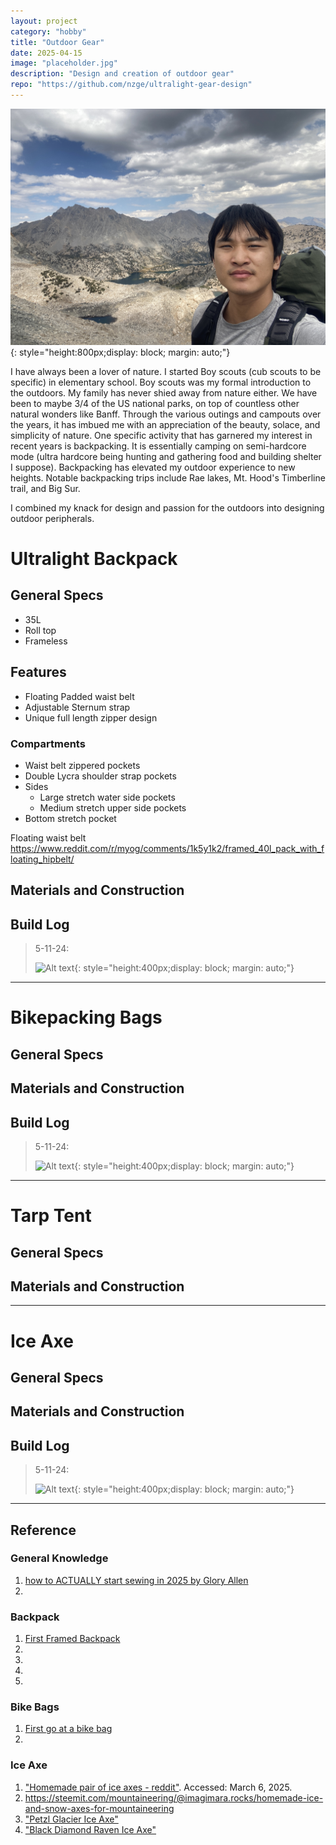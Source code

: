 ```yaml
---
layout: project
category: "hobby"
title: "Outdoor Gear"
date: 2025-04-15
image: "placeholder.jpg"
description: "Design and creation of outdoor gear"
repo: "https://github.com/nzge/ultralight-gear-design"
---
```


![Alt text](/assets/media/outdoor_media/IMG_3398.JPG){: 
style="height:800px;display: block; margin: auto;"}

I have always been a lover of nature.
I started Boy scouts (cub scouts to be specific) in elementary school. Boy scouts was my formal introduction to the outdoors. My family has never shied away from nature either. We have been to maybe 3/4 of the US national parks, on top of countless other natural wonders like Banff. 
Through the various outings and campouts over the years, it has imbued me with an appreciation of the beauty, solace, and simplicity of nature.
One specific activity that has garnered my interest in recent years is backpacking. It is essentially camping on semi-hardcore mode (ultra hardcore being hunting and gathering food and building shelter I suppose). Backpacking has elevated my outdoor experience to new heights. Notable backpacking trips include Rae lakes, Mt. Hood's Timberline trail, and Big Sur.

I combined my knack for design and passion for the outdoors into designing outdoor peripherals.

# Ultralight Backpack

## General Specs
- 35L
- Roll top
- Frameless
## Features
- Floating Padded waist belt
- Adjustable Sternum strap
- Unique full length zipper design
### Compartments
- Waist belt zippered pockets
- Double Lycra shoulder strap pockets
- Sides
	- Large stretch water side pockets
	- Medium stretch upper side pockets
- Bottom stretch pocket

Floating waist belt
https://www.reddit.com/r/myog/comments/1k5y1k2/framed_40l_pack_with_floating_hipbelt/



## Materials and Construction

## Build Log 
> 5-11-24: 
>
> ![Alt text](/assets/media/outdoor_media/prints.JPG){: 
style="height:400px;display: block; margin: auto;"}

---

# Bikepacking Bags

## General Specs

## Materials and Construction

## Build Log 
> 5-11-24: 
>
> ![Alt text](/assets/media/outdoor_media/prints.JPG){: 
style="height:400px;display: block; margin: auto;"}

---

# Tarp Tent

## General Specs

## Materials and Construction

---

# Ice Axe

## General Specs

## Materials and Construction

## Build Log 
> 5-11-24: 
>
> ![Alt text](/assets/media/outdoor_media/prints.JPG){: 
style="height:400px;display: block; margin: auto;"}

---

## Reference

### General Knowledge
1. [how to ACTUALLY start sewing in 2025 by Glory Allen](https://www.youtube.com/watch?v=gMYn_3uXBTc)
2. 

### Backpack
1. [First Framed Backpack](https://www.reddit.com/r/myog/comments/1jwtn1d/first_framed_backpack/)
2. [](https://www.reddit.com/r/myog/comments/1k61nxm/new_type_dcf_backpack/)
3. [](https://www.reddit.com/r/myog/comments/1k5y1k2/framed_40l_pack_with_floating_hipbelt/)
4. [](https://www.reddit.com/r/myog/comments/1juw9cv/modified_my_ula_ohm_20_front_pocket_and_hipbelt/)
5. [](https://www.reddit.com/r/myog/comments/1ka3pdj/first_myog_pack_based_of_palante_simple_pack_with/)


### Bike Bags
1. [First go at a bike bag](https://www.reddit.com/r/myog/comments/1ixplen/first_go_at_a_bike_bag/)
2. 

### Ice Axe
1. ["Homemade pair of ice axes - reddit"](https://www.reddit.com/r/myog/comments/1igxyxl/homemade_pair_of_ice_axes/). Accessed: March 6, 2025. 
2. https://steemit.com/mountaineering/@imagimara.rocks/homemade-ice-and-snow-axes-for-mountaineering
3. ["Petzl Glacier Ice Axe"](https://www.amazon.com/Petzl-Glacier-ice-Axe-50cm/dp/B0DDMNLJX6?gQT=1&th=1)
4. ["Black Diamond Raven Ice Axe"](https://www.rei.com/product/182045/black-diamond-raven-ice-axe?sku=1820450001&store=83&gStoreCode=83&gQT=1)